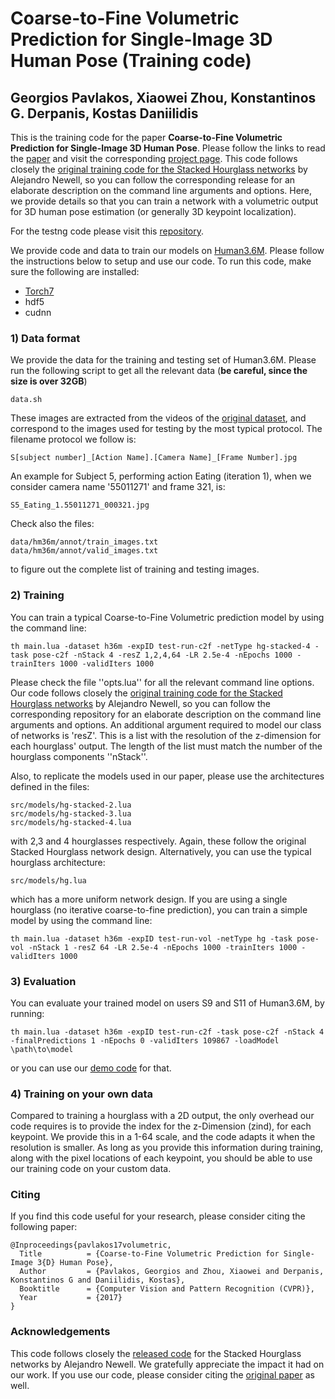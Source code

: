 # Coarse-to-Fine Volumetric Prediction for Single-Image 3D Human Pose (Training code)
## Georgios Pavlakos, Xiaowei Zhou, Konstantinos G. Derpanis, Kostas Daniilidis

This is the training code for the paper **Coarse-to-Fine Volumetric Prediction for Single-Image 3D Human Pose**. Please follow the links to read the [paper](https://arxiv.org/abs/1611.07828) and visit the corresponding [project page](https://www.seas.upenn.edu/~pavlakos/projects/volumetric). This code follows closely the [original training code for the Stacked Hourglass networks](https://github.com/anewell/pose-hg-train) by Alejandro Newell, so you can follow the corresponding release for an elaborate description on the command line arguments and options. Here, we provide details so that you can train a network with a volumetric output for 3D human pose estimation (or generally 3D keypoint localization).

For the testng code please visit this [repository](https://github.com/geopavlakos/c2f-vol-demo).

We provide code and data to train our models on [Human3.6M](http://vision.imar.ro/human3.6m/description.php). Please follow the instructions below to setup and use our code. To run this code, make sure the following are installed:

- [Torch7](https://github.com/torch/torch7)
- hdf5
- cudnn

### 1) Data format

We provide the data for the training and testing set of Human3.6M. Please run the following script to get all the relevant data (**be careful, since the size is over 32GB**)

```
data.sh
```

These images are extracted from the videos of the [original dataset](http://vision.imar.ro/human3.6m/description.php), and correspond to the images used for testing by the most typical protocol. The filename protocol we follow is:

```
S[subject number]_[Action Name].[Camera Name]_[Frame Number].jpg
```

An example for Subject 5, performing action Eating (iteration 1), when we consider camera name '55011271' and frame 321, is:

```
S5_Eating_1.55011271_000321.jpg
```

Check also the files:

```
data/hm36m/annot/train_images.txt
data/hm36m/annot/valid_images.txt
```

to figure out the complete list of training and testing images.

### 2) Training

You can train a typical Coarse-to-Fine Volumetric prediction model by using the command line:

```
th main.lua -dataset h36m -expID test-run-c2f -netType hg-stacked-4 -task pose-c2f -nStack 4 -resZ 1,2,4,64 -LR 2.5e-4 -nEpochs 1000 -trainIters 1000 -validIters 1000
```

Please check the file ''opts.lua'' for all the relevant command line options. Our code follows closely the [original training code for the Stacked Hourglass networks](https://github.com/anewell/pose-hg-train) by Alejandro Newell, so you can follow the corresponding repository for an elaborate description on the command line arguments and options. An additional argument required to model our class of networks is 'resZ'. This is a list with the resolution of the z-dimension for each hourglass' output. The length of the list must match the number of the hourglass components ''nStack''.

Also, to replicate the models used in our paper, please use the architectures defined in the files:

```
src/models/hg-stacked-2.lua
src/models/hg-stacked-3.lua
src/models/hg-stacked-4.lua
```

with 2,3 and 4 hourglasses respectively. Again, these follow the original Stacked Hourglass network design. Alternatively, you can use the typical hourglass architecture:

```
src/models/hg.lua
```

which has a more uniform network design. If you are using a single hourglass (no iterative coarse-to-fine prediction), you can train a simple model by using the command line:

```
th main.lua -dataset h36m -expID test-run-vol -netType hg -task pose-vol -nStack 1 -resZ 64 -LR 2.5e-4 -nEpochs 1000 -trainIters 1000 -validIters 1000
```

### 3) Evaluation

You can evaluate your trained model on users S9 and S11 of Human3.6M, by running:

```
th main.lua -dataset h36m -expID test-run-c2f -task pose-c2f -nStack 4 -finalPredictions 1 -nEpochs 0 -validIters 109867 -loadModel \path\to\model
```

or you can use our [demo code](https://github.com/geopavlakos/c2f-vol-demo) for that.

### 4) Training on your own data

Compared to training a hourglass with a 2D output, the only overhead our code requires is to provide the index for the z-Dimension (zind), for each keypoint. We provide this in a 1-64 scale, and the code adapts it when the resolution is smaller. As long as you provide this information during training, along with the pixel locations of each keypoint, you should be able to use our training code on your custom data.

### Citing

If you find this code useful for your research, please consider citing the following paper:

	@Inproceedings{pavlakos17volumetric,
	  Title          = {Coarse-to-Fine Volumetric Prediction for Single-Image 3{D} Human Pose},
	  Author         = {Pavlakos, Georgios and Zhou, Xiaowei and Derpanis, Konstantinos G and Daniilidis, Kostas},
	  Booktitle      = {Computer Vision and Pattern Recognition (CVPR)},
	  Year           = {2017}
	}

### Acknowledgements

This code follows closely the [released code](https://github.com/anewell/pose-hg-train) for the Stacked Hourglass networks by Alejandro Newell. We gratefully appreciate the impact it had on our work. If you use our code, please consider citing the [original paper](http://arxiv.org/abs/1603.06937) as well.
